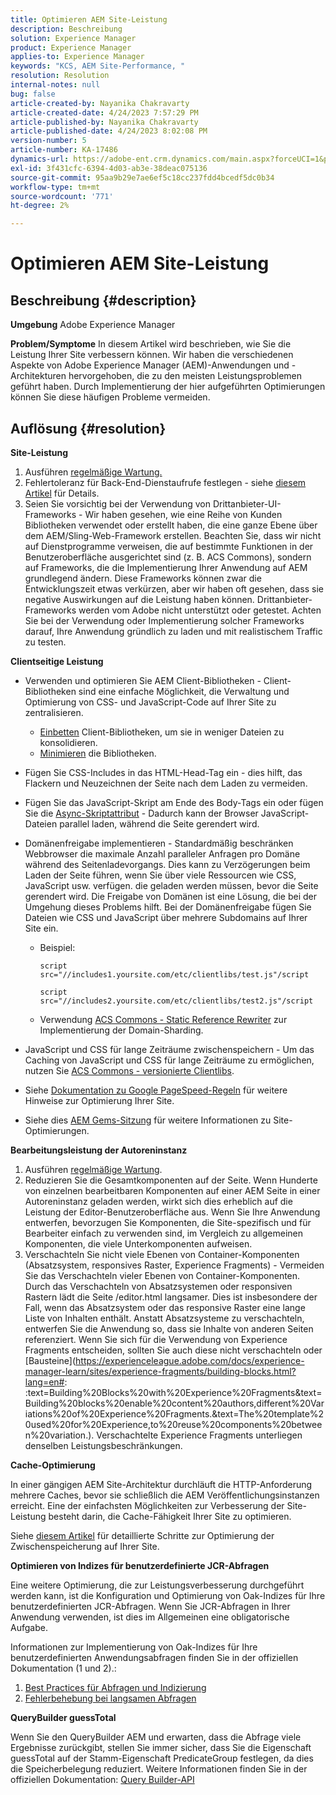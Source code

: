 ```yaml
---
title: Optimieren AEM Site-Leistung
description: Beschreibung
solution: Experience Manager
product: Experience Manager
applies-to: Experience Manager
keywords: "KCS, AEM Site-Performance, "
resolution: Resolution
internal-notes: null
bug: false
article-created-by: Nayanika Chakravarty
article-created-date: 4/24/2023 7:57:29 PM
article-published-by: Nayanika Chakravarty
article-published-date: 4/24/2023 8:02:08 PM
version-number: 5
article-number: KA-17486
dynamics-url: https://adobe-ent.crm.dynamics.com/main.aspx?forceUCI=1&pagetype=entityrecord&etn=knowledgearticle&id=cd56c33a-dae2-ed11-a7c7-6045bd006239
exl-id: 3f431cfc-6394-4d03-ab3e-38deac075136
source-git-commit: 95aa9b29e7ae6ef5c18cc237fdd4bcedf5dc0b34
workflow-type: tm+mt
source-wordcount: '771'
ht-degree: 2%

---
```


# Optimieren AEM Site-Leistung

## Beschreibung {#description}

<b>Umgebung</b>
Adobe Experience Manager


<b>Problem/Symptome</b>
In diesem Artikel wird beschrieben, wie Sie die Leistung Ihrer Site verbessern können. Wir haben die verschiedenen Aspekte von Adobe Experience Manager (AEM)-Anwendungen und -Architekturen hervorgehoben, die zu den meisten Leistungsproblemen geführt haben. Durch Implementierung der hier aufgeführten Optimierungen können Sie diese häufigen Probleme vermeiden.


## Auflösung {#resolution}


<b>Site-Leistung</b>

1. Ausführen [regelmäßige Wartung.](https://experienceleague.adobe.com/docs/experience-manager-cloud-service/content/operations/maintenance.html?lang=de)
2. Fehlertoleranz für Back-End-Dienstaufrufe festlegen - siehe [diesem Artikel](https://helpx.adobe.com/experience-manager/kb/backend-web-service-call-blocking-threads-AEM.html) für Details.
3. Seien Sie vorsichtig bei der Verwendung von Drittanbieter-UI-Frameworks - Wir haben gesehen, wie eine Reihe von Kunden Bibliotheken verwendet oder erstellt haben, die eine ganze Ebene über dem AEM/Sling-Web-Framework erstellen. Beachten Sie, dass wir nicht auf Dienstprogramme verweisen, die auf bestimmte Funktionen in der Benutzeroberfläche ausgerichtet sind (z. B. ACS Commons), sondern auf Frameworks, die die Implementierung Ihrer Anwendung auf AEM grundlegend ändern. Diese Frameworks können zwar die Entwicklungszeit etwas verkürzen, aber wir haben oft gesehen, dass sie negative Auswirkungen auf die Leistung haben können.
Drittanbieter-Frameworks werden vom Adobe nicht unterstützt oder getestet. Achten Sie bei der Verwendung oder Implementierung solcher Frameworks darauf, Ihre Anwendung gründlich zu laden und mit realistischem Traffic zu testen.


<b>Clientseitige Leistung</b>

- Verwenden und optimieren Sie AEM Client-Bibliotheken - Client-Bibliotheken sind eine einfache Möglichkeit, die Verwaltung und Optimierung von CSS- und JavaScript-Code auf Ihrer Site zu zentralisieren.

   - [Einbetten](https://experienceleague.adobe.com/docs/experience-manager-release-information/aem-release-updates/previous-updates/aem-previous-versions.html?lang=de) Client-Bibliotheken, um sie in weniger Dateien zu konsolidieren.
   - [Minimieren](https://experienceleague.adobe.com/docs/experience-manager-release-information/aem-release-updates/previous-updates/aem-previous-versions.html?lang=de) die Bibliotheken.
- Fügen Sie CSS-Includes in das HTML-Head-Tag ein - dies hilft, das Flackern und Neuzeichnen der Seite nach dem Laden zu vermeiden.
- Fügen Sie das JavaScript-Skript am Ende des Body-Tags ein oder fügen Sie die [Async-Skriptattribut](https://github.com/nateyolles/aem-clientlib-async) - Dadurch kann der Browser JavaScript-Dateien parallel laden, während die Seite gerendert wird.
- Domänenfreigabe implementieren - Standardmäßig beschränken Webbrowser die maximale Anzahl paralleler Anfragen pro Domäne während des Seitenladevorgangs. Dies kann zu Verzögerungen beim Laden der Seite führen, wenn Sie über viele Ressourcen wie CSS, JavaScript usw. verfügen. die geladen werden müssen, bevor die Seite gerendert wird. Die Freigabe von Domänen ist eine Lösung, die bei der Umgehung dieses Problems hilft. Bei der Domänenfreigabe fügen Sie Dateien wie CSS und JavaScript über mehrere Subdomains auf Ihrer Site ein.

   - Beispiel:

     ```
     script src="//includes1.yoursite.com/etc/clientlibs/test.js"/script
     ```



     ```
     script src="//includes2.yoursite.com/etc/clientlibs/test2.js"/script
     ```

   - Verwendung [ACS Commons - Static Reference Rewriter](https://adobe-consulting-services.github.io/acs-aem-commons/features/utils-and-apis/static-reference-rewriter/index.html) zur Implementierung der Domain-Sharding.
- JavaScript und CSS für lange Zeiträume zwischenspeichern - Um das Caching von JavaScript und CSS für lange Zeiträume zu ermöglichen, nutzen Sie [ACS Commons - versionierte Clientlibs](https://adobe-consulting-services.github.io/acs-aem-commons/features/versioned-clientlibs/index.html).
- Siehe [Dokumentation zu Google PageSpeed-Regeln](https://developers.google.com/speed/docs/insights/rules) für weitere Hinweise zur Optimierung Ihrer Site.
- Siehe dies [AEM Gems-Sitzung](https://experienceleague.adobe.com/?lang=de#home) für weitere Informationen zu Site-Optimierungen.


<b>Bearbeitungsleistung der Autoreninstanz</b>

1. Ausführen [regelmäßige Wartung](https://experienceleague.adobe.com/docs/experience-manager-cloud-service/content/operations/maintenance.html?lang=de).
2. Reduzieren Sie die Gesamtkomponenten auf der Seite. Wenn Hunderte von einzelnen bearbeitbaren Komponenten auf einer AEM Seite in einer Autoreninstanz geladen werden, wirkt sich dies erheblich auf die Leistung der Editor-Benutzeroberfläche aus. Wenn Sie Ihre Anwendung entwerfen, bevorzugen Sie Komponenten, die Site-spezifisch und für Bearbeiter einfach zu verwenden sind, im Vergleich zu allgemeinen Komponenten, die viele Unterkomponenten aufweisen.
3. Verschachteln Sie nicht viele Ebenen von Container-Komponenten (Absatzsystem, responsives Raster, Experience Fragments) - Vermeiden Sie das Verschachteln vieler Ebenen von Container-Komponenten. Durch das Verschachteln von Absatzsystemen oder responsiven Rastern lädt die Seite /editor.html langsamer. Dies ist insbesondere der Fall, wenn das Absatzsystem oder das responsive Raster eine lange Liste von Inhalten enthält. Anstatt Absatzsysteme zu verschachteln, entwerfen Sie die Anwendung so, dass sie Inhalte von anderen Seiten referenziert. Wenn Sie sich für die Verwendung von Experience Fragments entscheiden, sollten Sie auch diese nicht verschachteln oder [Bausteine](https://experienceleague.adobe.com/docs/experience-manager-learn/sites/experience-fragments/building-blocks.html?lang=en#: :text=Building%20Blocks%20with%20Experience%20Fragments&amp;text=Building%20blocks%20enable%20content%20authors,different%20Variations%20of%20Experience%20Fragments.&amp;text=The%20template%20used%20for%20Experience,to%20reuse%20components%20between%20variation.). Verschachtelte Experience Fragments unterliegen denselben Leistungsbeschränkungen.


<b>Cache-Optimierung</b>

In einer gängigen AEM Site-Architektur durchläuft die HTTP-Anforderung mehrere Caches, bevor sie schließlich die AEM Veröffentlichungsinstanzen erreicht. Eine der einfachsten Möglichkeiten zur Verbesserung der Site-Leistung besteht darin, die Cache-Fähigkeit Ihrer Site zu optimieren.

Siehe [diesem Artikel](https://experienceleague.adobe.com/docs/experience-cloud-kcs/kbarticles/KA-17461.html?lang=en) für detaillierte Schritte zur Optimierung der Zwischenspeicherung auf Ihrer Site.

<b>Optimieren von Indizes für benutzerdefinierte JCR-Abfragen</b>

Eine weitere Optimierung, die zur Leistungsverbesserung durchgeführt werden kann, ist die Konfiguration und Optimierung von Oak-Indizes für Ihre benutzerdefinierten JCR-Abfragen. Wenn Sie JCR-Abfragen in Ihrer Anwendung verwenden, ist dies im Allgemeinen eine obligatorische Aufgabe.

Informationen zur Implementierung von Oak-Indizes für Ihre benutzerdefinierten Anwendungsabfragen finden Sie in der offiziellen Dokumentation (1 und 2).:

1. [Best Practices für Abfragen und Indizierung](https://experienceleague.adobe.com/docs/experience-manager-65/deploying/practices/best-practices-for-queries-and-indexing.html?lang=de)
2. [Fehlerbehebung bei langsamen Abfragen](https://experienceleague.adobe.com/docs/experience-manager-65/developing/bestpractices/troubleshooting-slow-queries.html?lang=en)


<b>QueryBuilder guessTotal</b>

Wenn Sie den QueryBuilder AEM und erwarten, dass die Abfrage viele Ergebnisse zurückgibt, stellen Sie immer sicher, dass Sie die Eigenschaft guessTotal auf der Stamm-Eigenschaft PredicateGroup festlegen, da dies die Speicherbelegung reduziert. Weitere Informationen finden Sie in der offiziellen Dokumentation: [Query Builder-API](https://experienceleague.adobe.com/docs/experience-manager-65/developing/platform/query-builder/querybuilder-api.html?lang=en#using-p-guesstotal-to-return-the-results)
